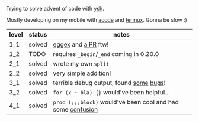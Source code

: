 Trying to solve advent of code with [ysh](https://www.oilshell.org/release/0.19.0/).

Mostly developing on my mobile with [acode](https://acode.app/) and [termux](https://termux.dev/en/). Gonna be slow :)

|level|status|notes|
|-|-|-|
|1_1|solved|[eggex](https://www.oilshell.org/release/0.19.0/doc/eggex.html) and [a PR](https://github.com/oilshell/oil/pull/1765) ftw!
|1_2|TODO|requires `_begin`/`_end` coming in 0.20.0|
|2_1|solved|wrote my own `split`
|2_2|solved|very simple addition!
|3_1|solved|terrible debug output, found [some](https://github.com/oilshell/oil/issues/1775) [bugs](https://github.com/oilshell/oil/issues/1776)!
|3_2|solved|`for (x ~ bla) {}` would've been helpful…
|4_1|solved|`proc (;;;block)` would've been cool and had some [confusion](https://oilshell.zulipchat.com/#narrow/stream/264891-oil-help/topic/weird.20echo.20and.20read.20behaviour.20in.20ysh)